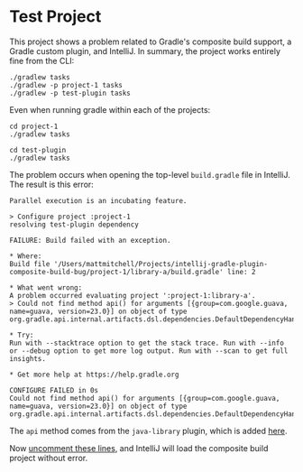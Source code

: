 # Test Project

This project shows a problem related to Gradle's composite build support, a Gradle custom plugin, and IntelliJ. In summary, the project works entirely fine from the CLI:

```
./gradlew tasks
./gradlew -p project-1 tasks
./gradlew -p test-plugin tasks
```

Even when running gradle within each of the projects:

```
cd project-1
./gradlew tasks
```

```
cd test-plugin
./gradlew tasks
```

The problem occurs when opening the top-level `build.gradle` file in IntelliJ. The result is this error:

```
Parallel execution is an incubating feature.

> Configure project :project-1
resolving test-plugin dependency

FAILURE: Build failed with an exception.

* Where:
Build file '/Users/mattmitchell/Projects/intellij-gradle-plugin-composite-build-bug/project-1/library-a/build.gradle' line: 2

* What went wrong:
A problem occurred evaluating project ':project-1:library-a'.
> Could not find method api() for arguments [{group=com.google.guava, name=guava, version=23.0}] on object of type org.gradle.api.internal.artifacts.dsl.dependencies.DefaultDependencyHandler.

* Try:
Run with --stacktrace option to get the stack trace. Run with --info or --debug option to get more log output. Run with --scan to get full insights.

* Get more help at https://help.gradle.org

CONFIGURE FAILED in 0s
Could not find method api() for arguments [{group=com.google.guava, name=guava, version=23.0}] on object of type org.gradle.api.internal.artifacts.dsl.dependencies.DefaultDependencyHandler.
```

The `api` method comes from the `java-library` plugin, which is added [here](https://github.com/mwmitchell/intellij-gradle-plugin-composite-build-bug/blob/master/project-1/build.gradle#L10).

Now [uncomment these lines](https://github.com/mwmitchell/intellij-gradle-plugin-composite-build-bug/blob/master/project-1/library-a/build.gradle#L1-L5), and IntelliJ will load the composite build project without error.
